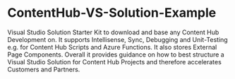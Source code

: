 # ContentHub-VS-Solution-Example
Visual Studio Solution Starter Kit to download and base any Content Hub Development on. It supports Intellisense, Sync, Debugging and Unit-Testing e.g. for Content Hub Scripts and Azure Functions. It also stores External Page Components. Overall it provides guidance on how to best structure a Visual Studio Solution for Content Hub Projects and therefore accelerates Customers and Partners.

